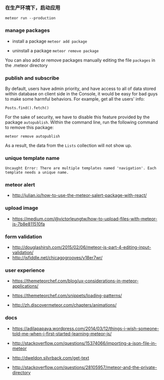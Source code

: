 ###  在生产环境下，启动应用

```
meteor run --production
```

### manage packages

* install a package `meteor add package`

* uninstall a package `meteor remove package`

You can also add or remove packages manually editing the file `packages` in the .meteor directory

### publish and subscribe

By default, users have admin priority, and have access to all of data stored within database on client side in the Console, it
would be easy for bad guys to make some harmful behaviors. For example, get all the users' info:

    Posts.find().fetch()

For the sake of security, we have to disable this feature provided by the package `autopublish`.
Within the command line, run the following command to remove this package:

    meteor remove autopublish

As a result, the data from the `Lists` collection will not show up.

### unique template name

```
Uncaught Error: There are multiple templates named 'navigation'. Each template needs a unique name.
```

### meteor alert

* <http://julian.io/how-to-use-the-meteor-salert-package-with-react/>

### upload image

* <https://medium.com/@victorleungtw/how-to-upload-files-with-meteor-js-7b8e811510fa>

### form validation

* http://douglashirsh.com/2015/02/06/meteor-js-part-4-editing-input-validation/
* http://jsfiddle.net/chicagogrooves/y18er7wr/

### user experience

* https://themeteorchef.com/blog/ux-considerations-in-meteor-applications/

* https://themeteorchef.com/snippets/loading-patterns/

* http://zh.discovermeteor.com/chapters/animations/

### docs

* <https://adilapapaya.wordpress.com/2014/03/12/things-i-wish-someone-told-me-when-i-first-started-learning-meteor-js/>

* <http://stackoverflow.com/questions/15374066/importing-a-json-file-in-meteor>

* <http://dweldon.silvrback.com/get-text>

* <http://stackoverflow.com/questions/28105957/meteor-and-the-private-directory>

